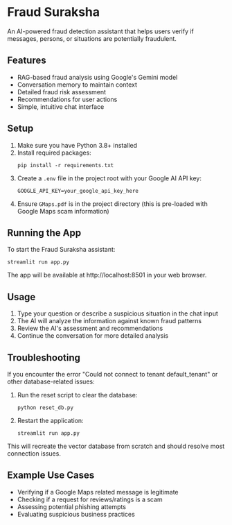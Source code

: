 # Fraud Suraksha

An AI-powered fraud detection assistant that helps users verify if messages, persons, or situations are potentially fraudulent.

## Features

- RAG-based fraud analysis using Google's Gemini model
- Conversation memory to maintain context
- Detailed fraud risk assessment
- Recommendations for user actions
- Simple, intuitive chat interface

## Setup

1. Make sure you have Python 3.8+ installed
2. Install required packages:
   ```
   pip install -r requirements.txt
   ```
3. Create a `.env` file in the project root with your Google AI API key:
   ```
   GOOGLE_API_KEY=your_google_api_key_here
   ```
4. Ensure `GMaps.pdf` is in the project directory (this is pre-loaded with Google Maps scam information)

## Running the App

To start the Fraud Suraksha assistant:

```
streamlit run app.py
```

The app will be available at http://localhost:8501 in your web browser.

## Usage

1. Type your question or describe a suspicious situation in the chat input
2. The AI will analyze the information against known fraud patterns
3. Review the AI's assessment and recommendations
4. Continue the conversation for more detailed analysis

## Troubleshooting

If you encounter the error "Could not connect to tenant default_tenant" or other database-related issues:

1. Run the reset script to clear the database:
   ```
   python reset_db.py
   ```
2. Restart the application:
   ```
   streamlit run app.py
   ```

This will recreate the vector database from scratch and should resolve most connection issues.

## Example Use Cases

- Verifying if a Google Maps related message is legitimate
- Checking if a request for reviews/ratings is a scam
- Assessing potential phishing attempts
- Evaluating suspicious business practices 